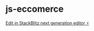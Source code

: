 # js-eccomerce

[Edit in StackBlitz next generation editor ⚡️](https://stackblitz.com/~/github.com/elLoki4/js-eccomerce)